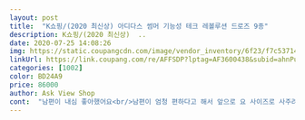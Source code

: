 ```yaml
---
layout: post 
title:  "K쇼핑/(2020 최신상) 아디다스 썸머 기능성 테크 레볼루션 드로즈 9종" 
description: K쇼핑/(2020 최신상)  ..
date: 2020-07-25 14:08:26 
img: https://static.coupangcdn.com/image/vendor_inventory/6f23/f7c537141c84b0b08d01943890f7d6d184198da29a6aac554def337c35de.jpg 
linkUrl: https://link.coupang.com/re/AFFSDP?lptag=AF3600438&subid=ahnPublicAsk&pageKey=1657995821&itemId=2824772135&vendorItemId=70967158328&traceid=V0-113-cb193467b8beba90 
categories: [1002] 
color: BD24A9 
price: 86000 
author: Ask View Shop 
cont:  "남편이 내심 좋아했어요<br/>남편이 엄청 편하다고 해서 앞으로 요 사이즈로 사주려구요<br/>보는눈이 즐거운건 나여야하는데 아껴입다뇨.<br/>.<br/><br/>색상도 이쁘고 전체적으로 맘에 들어요<br/>샤워하고 나올때 제가 챙겨주고 있네요 아껴입지말라고<br/>시원하게 입으라고 남편 원래 팬티보다 크게 사서<br/>요 몇일만에 가격이 확내린거보고 눈물흘렸어요ㅋㅋㅋ<br/>자기가 좋아하는 색상은 아껴입는다그래서<br/>제눈엔 좀 커보여서 덜 이쁜데<br/>좋아요<br/>" 
---
```

